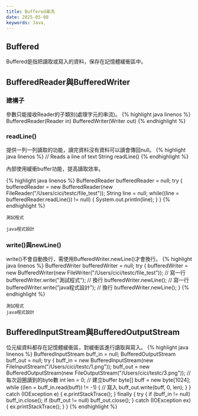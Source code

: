 ```yaml
---
title: Buffered串流
date: 2025-05-08
keywords: Java, 
---
```

## Buffered
Buffered是指把讀取或寫入的資料，保存在記憶體緩衝區中。

## BufferedReader與BufferedWriter
### 建構子
參數只能接收Reader的子類別(處理字元的串流)。
{% highlight java linenos %}
BufferedReader(Reader in)
BufferedWriter(Writer out)
{% endhighlight %}

### readLine()
提供一列一列讀取的功能，讀完資料沒有資料可以讀會傳回null。
{% highlight java linenos %}
// Reads a line of text
String readLine()
{% endhighlight %}

內部使用緩衝buffer功能，提高讀取效率。

{% highlight java linenos %}
  BufferedReader bufferedReader = null;
  try {
    bufferedReader = new BufferedReader(new FileReader("/Users/cici/testc/file_test"));
    String line = null;
    while((line = bufferedReader.readLine()) != null) {
      System.out.println(line);
    }
  }
{% endhighlight %}
```
測試程式

java程式設計
```
### write()與newLine()
write()不會自動換行，需使用BufferedWriter.newLine()才會換行。
{% highlight java linenos %}
  BufferedWriter bufferedWriter = null;
  try {
    bufferedWriter = new BufferedWriter(new FileWriter("/Users/cici/testc/file_test"));
    // 寫一行
    bufferedWriter.write("測試程式");
    // 換行
    bufferedWriter.newLine();
    // 寫一行
    bufferedWriter.write("java程式設計");
    // 換行
    bufferedWriter.newLine();
  }
{% endhighlight %}
```
測試程式
java程式設計
```

## BufferedInputStream與BufferedOutputStream
位元組資料都存在記憶體緩衝區，對緩衝區進行讀取與寫入。
{% highlight java linenos %}
  BufferedInputStream buff_in = null;
  BufferedOutputStream buff_out = null;
  try {
    buff_in = new BufferedInputStream(new FileInputStream("/Users/cici/testc/1.png"));
    buff_out = new BufferedOutputStream(new FileOutputStream("/Users/cici/testc/3.png"));
    // 每次迴圈讀到的byte數
    int len = 0;
    // 建立buffer
    byte[] buff = new byte[1024];
    while ((len = buff_in.read(buff)) != -1) {
      // 寫入
      buff_out.write(buff, 0, len);
    }
  } catch (IOException e) {
    e.printStackTrace();
  } finally {
    try {
      if (buff_in != null)
        buff_in.close();
      if (buff_out != null)
        buff_out.close();
    } catch (IOException ex) {
      ex.printStackTrace();
    }
  }
{% endhighlight %}

